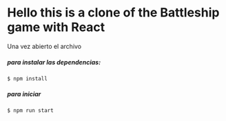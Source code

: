 # Hello this is a clone of the Battleship game with React
<p>
  
</p>

Una vez abierto el archivo 

##### para instalar las dependencias:
```
$ npm install
```
##### para iniciar
```
$ npm run start
```